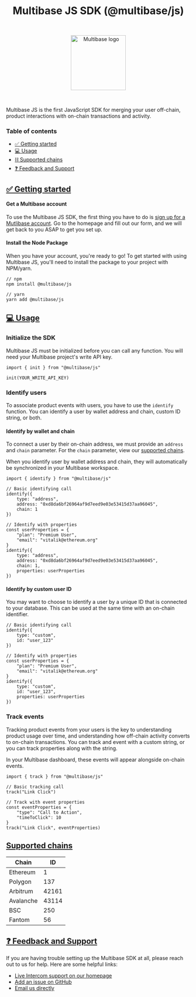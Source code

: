 
<h1 align="center">Multibase JS SDK (@multibase/js)</h1>

&nbsp;
&nbsp;
<p align="center">
<img src="https://cdn.multibase.co/shared/github/icon.png" alt="Multibase logo" width=150 />
</p>
&nbsp;
&nbsp;

Multibase JS is the first JavaScript SDK for merging your user off-chain, product interactions with on-chain transactions and activity.

### Table of contents
 - [✅ Getting started](#-getting-started)
 - [💻 Usage](#-usage)
 - [⛓️ Supported chains](#-supported-chains) 
 - [❓ Feedback and Support](#-feedback-and-support)

## [✅ Getting started](#-started)
#### Get a Multibase account
To use the Multibase JS SDK, the first thing you have to do is [sign up for a Mutlibase account](https://multibase.co?request=true). Go to the homepage and fill out our form, and we will get back to you ASAP to get you set up.
#### Install the Node Package
When you have your account, you're ready to go! To get started with using Multibase JS, you'll need to install the package to your project with NPM/yarn.

```
// npm
npm install @multibase/js

// yarn
yarn add @multibase/js
```

## [💻 Usage](#-usage)
### Initialize the SDK
Multibase JS must be initialized before you can call any function. You will need your Multibase project's write API key.
```
import { init } from "@multibase/js"

init(YOUR_WRITE_API_KEY)
```
### Identify users
To associate product events with users, you have to use the `identify` function. You can identify a user by wallet address and chain, custom ID string, or both.
#### Identify by wallet and chain
To connect a user by their on-chain address, we must provide an `address` and `chain` parameter. For the `chain` parameter, view our [supported chains](#chains). 

When you identify user by wallet address and chain, they will automatically be synchronized in your Multibase workspace.
```
import { identify } from "@multibase/js"

// Basic identifying call
identify({
	type: "address",
    address: "0xd8da6bf26964af9d7eed9e03e53415d37aa96045",
    chain: 1
})

// Identify with properties
const userProperties = {
	"plan": "Premium User",
    "email": "vitalik@ethereum.org"
}
identify({
    type: "address",
    address: "0xd8da6bf26964af9d7eed9e03e53415d37aa96045",
    chain: 1,
    properties: userProperties
})
```
#### Identify by custom user ID
You may want to choose to identify a user by a unique ID that is connected to your database. This can be used at the same time with an on-chain identifier.
```
// Basic identifying call
identify({
	type: "custom",
    id: "user_123"
})

// Identify with properties
const userProperties = {
	"plan": "Premium User",
    "email": "vitalik@ethereum.org"
}
identify({
	type: "custom",
    id: "user_123",
    properties: userProperties
})
```
### Track events
Tracking product events from your users is the key to understanding product usage over time, and understanding how off-chain activity converts to on-chain transactions. You can track and event with a custom string, or you can track properties along with the string.

In your Multibase dashboard, these events will appear alongside on-chain events.
```
import { track } from "@multibase/js"

// Basic tracking call
track("Link Click")

// Track with event properties
const eventProperties = {
	"type": "Call to Action",
    "timeToClick": 10
}
track("Link Click", eventProperties)
```

## [Supported chains](#-chains)
| Chain|ID|
|--|--|
|Ethereum|1|
|Polygon|137|
|Arbitrum|42161|
|Avalanche|43114|
|BSC|250|
|Fantom|56|

## [❓ Feedback and Support](#-support)
If you are having trouble setting up the Multibase SDK at all, please reach out to us for help. Here are some helpful links:

 - [Live Intercom support on our homepage](https://www.multibase.co)
 - [Add an issue on GitHub](https://github.com/multibaseco/js/issues/new/choose)
 - [Email us directly](mailto:support@multibase.co)
